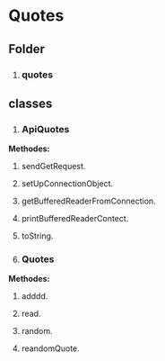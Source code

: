 # Quotes

## Folder 


1. ### quotes

## classes

1. ### ApiQuotes

**Methodes:**

1. sendGetRequest.
2. setUpConnectionObject.
3. getBufferedReaderFromConnection.
4. printBufferedReaderContect.
5. toString.



2. ### Quotes

**Methodes:**

1. adddd.

2. read.

3. random.

4. reandomQuote.
